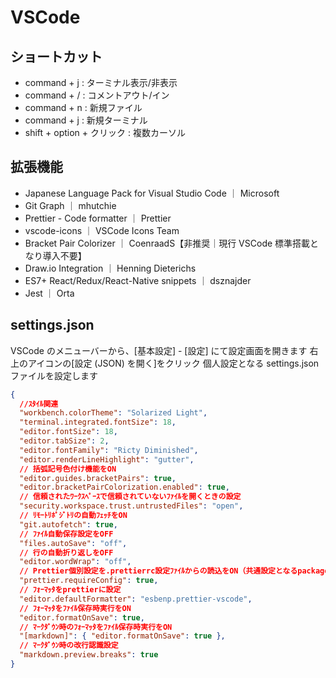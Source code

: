 # VSCode

## ショートカット

- command + j : ターミナル表示/非表示
- command + / : コメントアウト/イン
- command + n : 新規ファイル
- command + j : 新規ターミナル
- shift + option + クリック : 複数カーソル

## 拡張機能

- Japanese Language Pack for Visual Studio Code ｜ Microsoft
- Git Graph ｜ mhutchie
- Prettier - Code formatter ｜ Prettier
- vscode-icons ｜ VSCode Icons Team
- Bracket Pair Colorizer ｜ CoenraadS【非推奨｜現行 VSCode 標準搭載となり導入不要】
- Draw.io Integration ｜ Henning Dieterichs
- ES7+ React/Redux/React-Native snippets ｜ dsznajder
- Jest ｜ Orta

## settings.json

VSCode のメニューバーから、[基本設定] - [設定] にて設定画面を開きます
右上のアイコンの[設定 (JSON) を開く]をクリック
個人設定となる settings.json ファイルを設定します

```json
{
  //ｽﾀｲﾙ関連
  "workbench.colorTheme": "Solarized Light",
  "terminal.integrated.fontSize": 18,
  "editor.fontSize": 18,
  "editor.tabSize": 2,
  "editor.fontFamily": "Ricty Diminished",
  "editor.renderLineHighlight": "gutter",
  // 括弧記号色付け機能をON
  "editor.guides.bracketPairs": true,
  "editor.bracketPairColorization.enabled": true,
  // 信頼されたﾜｰｸｽﾍﾟｰｽで信頼されていないﾌｧｲﾙを開くときの設定
  "security.workspace.trust.untrustedFiles": "open",
  // ﾘﾓｰﾄﾘﾎﾟｼﾞﾄﾘの自動ﾌｪｯﾁをON
  "git.autofetch": true,
  // ﾌｧｲﾙ自動保存設定をOFF
  "files.autoSave": "off",
  // 行の自動折り返しをOFF
  "editor.wordWrap": "off",
  // Prettier個別設定を.prettierrc設定ﾌｧｲﾙからの読込をON（共通設定となるpackage.json以外に読込）
  "prettier.requireConfig": true,
  // ﾌｫｰﾏｯﾀをprettierに設定
  "editor.defaultFormatter": "esbenp.prettier-vscode",
  // ﾌｫｰﾏｯﾀをﾌｧｲﾙ保存時実行をON
  "editor.formatOnSave": true,
  // ﾏｰｸﾀﾞｳﾝ時のﾌｫｰﾏｯﾀをﾌｧｲﾙ保存時実行をON
  "[markdown]": { "editor.formatOnSave": true },
  // ﾏｰｸﾀﾞｳﾝ時の改行認識設定
  "markdown.preview.breaks": true
}
```
